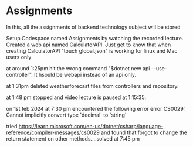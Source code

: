 # Assignments
In this, all the assignments of backend technology subject will be stored

Setup Codespace named Assignments by watching the recorded lecture. 
Created a web api named CalculatorAPI.
Just get to know that when creating CalculatorAPI "touch global.json" is working for linux and Mac users only

at around 1:25pm hit the wrong command "$dotnet new api --use-controller". It hsould be webapi instead of an api only.

at 1:31pm deleted weatherforecast files from controllers and repository.

at 1:48 pm stopped and video lecture is paused at 1:15:35.

on 1st feb 2024 at 7:30 pm encountered the following error
error CS0029: Cannot implicitly convert type 'decimal' to 'string'

tried https://learn.microsoft.com/en-us/dotnet/csharp/language-reference/compiler-messages/cs0029
and found that forgot to change the return statement on other methods....solved at 7:45 pm

